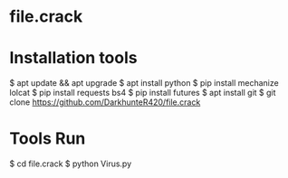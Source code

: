 # file.crack
# Installation tools

$ apt update && apt upgrade
$ apt install python
$ pip install mechanize lolcat
$ pip install requests bs4
$ pip install futures
$ apt install git
$ git clone https://github.com/DarkhunteR420/file.crack

# Tools Run
$ cd file.crack
$ python Virus.py

